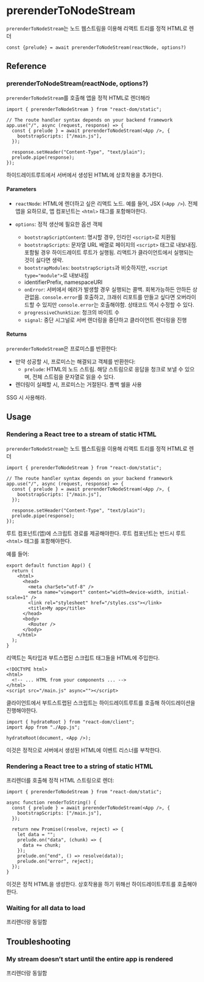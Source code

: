 # prerenderToNodeStream

`prerenderToNodeStream`는 노드 웹스트림을 이용해 리액트 트리를 정적 HTML로 렌더

`const {prelude} = await prerenderToNodeStream(reactNode, options?)`

## Reference

### prerenderToNodeStream(reactNode, options?)

`prerenderToNodeStream`를 호출해 앱을 정적 HTML로 렌더해라

```tsx
import { prerenderToNodeStream } from "react-dom/static";

// The route handler syntax depends on your backend framework
app.use("/", async (request, response) => {
  const { prelude } = await prerenderToNodeStream(<App />, {
    bootstrapScripts: ["/main.js"],
  });

  response.setHeader("Content-Type", "text/plain");
  prelude.pipe(response);
});
```

하이드레이트루트에서 서버에서 생성된 HTML에 상호작용을 추가한다.

#### Parameters

- `reactNode`: HTML에 렌더하고 싶은 리액트 노드. 예를 들어, JSX (`<App />`). 전체 앱을 요하므로, 앱 컴포넌트는 `<html>` 태그를 포함해야한다.

- `options`: 정적 생산에 필요한 옵션 객체
  - `bootstrapScriptContent`: 명시할 경우, 인라인 `<script>`로 치환됨
  - `bootstrapScripts`: 문자열 URL 배열로 페이지의 `<script>` 태그로 내보내짐. 포함될 경우 하이드레이트 루트가 실행됨. 리액트가 클라이언트에서 실행되는 것이 싫다면 생략.
  - `bootstrapModules`: `bootstrapScripts`과 비슷하지만, `<script type="module">`로 내보내짐
  - identifierPrefix, namespaceURI
  - `onError`: 서버에서 에러가 발생할 경우 실행되는 콜백. 회복가능하든 안하든 상관없음. `console.error`를 호출하고, 크래쉬 리포트를 만들고 싶다면 오버라이드할 수 있지만 `console.error`는 호출해야함. 상태코드 역시 수정할 수 있다.
  - `progressiveChunkSize`: 청크의 바이트 수
  - `signal`: 중단 시그널로 서버 렌더링을 중단하고 클라이언트 렌더링을 진행

#### Returns

`prerenderToNodeStream`은 프로미스를 반환한다:

- 만약 성공할 시, 프로미스는 해결되고 객체를 반환한다:
  - `prelude`: HTML의 노드 스트림. 해당 스트림으로 응답을 청크로 보낼 수 있으며, 전체 스트림을 문자열로 읽을 수 있다.
- 렌더링이 실패할 시, 프로미스는 거절된다. 폴백 쉘을 사용

SSG 시 사용해라.

## Usage

### Rendering a React tree to a stream of static HTML

`prerenderToNodeStream`는 노드 웹스트림을 이용해 리액트 트리를 정적 HTML로 렌더

```tsx
import { prerenderToNodeStream } from "react-dom/static";

// The route handler syntax depends on your backend framework
app.use("/", async (request, response) => {
  const { prelude } = await prerenderToNodeStream(<App />, {
    bootstrapScripts: ["/main.js"],
  });

  response.setHeader("Content-Type", "text/plain");
  prelude.pipe(response);
});
```

루트 컴포넌트(앱)에 스크립트 경로를 제공해야한다. 루트 컴포넌트는 반드시 루트 `<html>` 태그를 포함해야한다.

예를 들어:

```tsx
export default function App() {
  return (
    <html>
      <head>
        <meta charSet="utf-8" />
        <meta name="viewport" content="width=device-width, initial-scale=1" />
        <link rel="stylesheet" href="/styles.css"></link>
        <title>My app</title>
      </head>
      <body>
        <Router />
      </body>
    </html>
  );
}
```

리액트는 독타입과 부트스랩된 스크립트 태그들을 HTML에 주입한다.

```tsx
<!DOCTYPE html>
<html>
  <!-- ... HTML from your components ... -->
</html>
<script src="/main.js" async=""></script>
```

클라이언트에서 부트스트랩된 스크립트는 하이드레이트루트를 호출해 하이드레이션을 진행해야한다.

```tsx
import { hydrateRoot } from "react-dom/client";
import App from "./App.js";

hydrateRoot(document, <App />);
```

이것은 정적으로 서버에서 생성된 HTML에 이벤트 리스너를 부착한다.

### Rendering a React tree to a string of static HTML

프리렌더를 호출해 정적 HTML 스트링으로 렌더:

```tsx
import { prerenderToNodeStream } from "react-dom/static";

async function renderToString() {
  const { prelude } = await prerenderToNodeStream(<App />, {
    bootstrapScripts: ["/main.js"],
  });

  return new Promise((resolve, reject) => {
    let data = "";
    prelude.on("data", (chunk) => {
      data += chunk;
    });
    prelude.on("end", () => resolve(data));
    prelude.on("error", reject);
  });
}
```

이것은 정적 HTML을 생성한다. 상호작용을 하기 위해선 하이드레이트루트를 호출해야한다.

### Waiting for all data to load

프리렌더랑 동일함

## Troubleshooting

### My stream doesn’t start until the entire app is rendered

프리렌더랑 동일함
